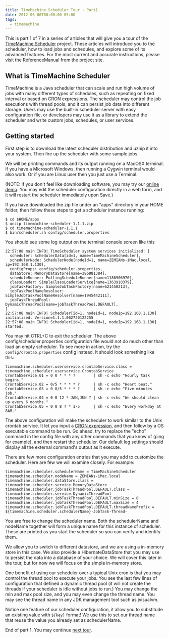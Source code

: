 ```yaml
---
title: TimeMachine Scheduler Tour - Part1
date: 2012-06-06T00:00:00-05:00
tags:
  - timemachine
---
```

This is part 1 of 7 in a series of articles that will give you a tour of the [TimeMachine Scheduler](https://bitbucket.org/timemachine/scheduler/wiki/Home) project. These articles will introduce you to the scheduler, how to load jobs and schedules, and explore some of its advanced features. For the most current and accurate instructions, please visit the ReferenceManual from the project site.

## What is TimeMachine Scheduler

TimeMachine is a Java scheduler that can scale and run high volume of jobs with many different types of schedules, such as repeating on fixed interval or based on CRON expressions. The scheduler may control the job executions with thread pools, and it can persist job data into different storage. Users may use the built-in scheduler server with easy configuration file, or developers may use it as a library to extend the scheduler and write custom jobs, schedules, or user services.

## Getting started
First step is to download the latest scheduler distribution and uznip it into your system. Then fire up the scheduler with some sample jobs.

We will be printing commands and its output running on a MacOSX terminal. If you have a Microsoft Windows, then running a Cygwin terminal would also work. Or if you are Linux user then you just use a Terminal.

(NOTE: If you don't feel like downloading software, you may try our [online demo](http://tmschedulerdemo-zdeng.rhcloud.com/scheduler-demo/job-list). You may edit the scheduler configuration directly in a web form, and it will restart the scheduler immediately upon Save.)

If you have downloaded the zip file under an "apps" directory in your HOME folder, then follow these steps to get a scheduler instance running:

```
$ cd $HOME/apps
$ unzip timemachine-scheduler-1.1.1.zip
$ cd timemachine-scheduler-1.1.1
$ bin/scheduler.sh config/scheduler.properties
```

You should see some log output on the terminal console screen like this

```
22:57:08 main INFO| TimeScheduler system services initialized: [
  scheduler: SchedulerData[id=1, name=TimeMachineScheduler],
  schedulerNode: SchedulerNode[nodeId=1, name=ZEMIANs-iMac.local, ip=192.168.1.130],
  configProps: config/scheduler.properties,
  dataStore: MemoryDataStore[name=386981384],
  scheduleRunner: PollingScheduleRunner[name=1186906970],
  classLoader: SimpleClassLoaderService[name=1363910379],
  jobTaskFactory: SimpleJobTaskFactory[name=621450213],
  jobTaskPoolNameResolver: SimpleJobTaskPoolNameResolver[name=1945442111],
  jobTaskThreadPool: DynamicThreadPool[name=jobTaskThreadPool.DEFAULT],
]
22:57:08 main INFO| Scheduler[id=1, nodeId=1, nodeIp=192.168.1.130] initialized. Version=1.1.1.062720122255
22:57:08 main INFO| Scheduler[id=1, nodeId=1, nodeIp=192.168.1.130] started.
```

You may hit CTRL+C to exit the scheduler. The above config/scheduler.properties configuration file would not do much other than load an empty scheduler. To see more in action, try the `config/crontab.properties` config instead. It should look something like this:

```
timemachine.scheduler.userservice.crontabService.class = timemachine.scheduler.userservice.CrontabService
CrontabService.01 = 0 0 * * * ?        | sh -c echo "Hourly task begins."
CrontabService.02 = 0/5 * * * * ?      | sh -c echo "Heart beat."
CrontabService.03 = 0 0/5 * * * ?      | sh -c echo "Five minutes job."
CrontabService.04 = 0 0 12 * JAN,JUN ? | sh -c echo "We should clean up every 6 months."
CrontabService.05 = 0 0 8 ? * 1-5      | sh -c echo "Every workday at 8AM."
```

The above configuration will make the scheduler to work similar to the Unix crontab service. It let you input a [CRON expression](http://tmschedulersite-zdeng.rhcloud.com/scheduler-site/timemachine-scheduler/target/site-deploy/timemachine-scheduler/apidocs/index.html), and then follow by a OS executable command to be run. Go ahead, try to replace the "echo" command in the config file with any other commands that you know of (ping for example), and then restart the scheduler. Our default log settings should display all the external command's output as it execute.

There are few more configuration entries that you may add to customize the scheduler. Here are few we will examine closely. For example:

```
timemachine.scheduler.schedulerName = TimeMachineScheduler
timemachine.scheduler.nodeName = ZEMIANs-iMac.local
timemachine.scheduler.dataStore.class = timemachine.scheduler.service.MemoryDataStore
timemachine.scheduler.jobTaskThreadPool.DEFAULT.class = timemachine.scheduler.service.DynamicThreadPool
timemachine.scheduler.jobTaskThreadPool.DEFAULT.minSize = 0
timemachine.scheduler.jobTaskThreadPool.DEFAULT.maxSize = 4
timemachine.scheduler.jobTaskThreadPool.DEFAULT.threadNamePrefix = ${timemachine.scheduler.schedulerName}-JobTask-Thread-
```

You are free to change the scheduler name. Both the schedulerName and nodeName together will form a unique name for this instance of scheduler. These are printed as you start the scheduler so you can verify and identify them.

We allow you to switch to different datastore, and we are using a in-memory store in this case. We also  provide a HibernateDataStore that you may use to persist the data into a database of your choice. We will cover this later in the tour, but for now we will focus on the simple in-memory store. 

One benefit of using our scheduler over a typical Unix cron is that you may control the thread pool to execute your jobs. You see the last few lines of configuration that defined a dynamic thread pool (it will not create the threads if your scheduler is idle without jobs to run.) You may change the min and max pool size, and you may even change the thread name. You may see the thread name in any JDK management tool such as jvisualvm.

Notice one feature of our scheduler configuration, it allow you to substitude an existing value with `${key}` format! We use this to set our thread name that reuse the value you already set as schedulerName.

End of part 1. You may continue [next tour](https://zemian.github.io/2012/06/timemachine-scheduler-tour-part2.html).

